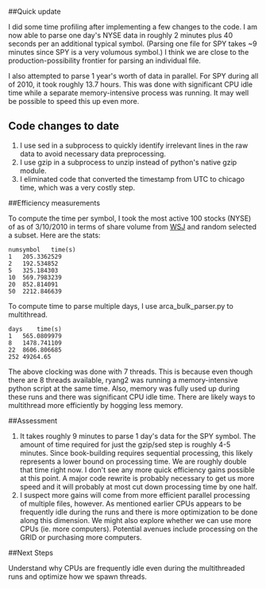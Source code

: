 ##Quick update

I did some time profiling after implementing a few changes to the code. I am now able to parse one day's NYSE data in roughly 2 minutes plus 40 seconds per an additional typical symbol. (Parsing one file for SPY takes ~9 minutes since SPY is a very volumous symbol.) I think we are close to the production-possibility frontier for parsing an individual file. 

I also attempted to parse 1 year's worth of data in parallel. For SPY during all of 2010, it took roughly 13.7 hours. This was done with significant CPU idle time while a separate memory-intensive process was running. It may well be possible to speed this up even more. 

## Code changes to date

1. I use sed in a subprocess to quickly identify irrelevant lines in the raw data to avoid necessary data preprocessing. 
2. I use gzip in a subprocess to unzip instead of python's native gzip module. 
3. I eliminated code that converted the timestamp from UTC to chicago time, which was a very costly step. 

##Efficiency measurements

To compute the time per symbol, I took the most active 100 stocks (NYSE) of as of 3/10/2010 in terms of share volume from [WSJ][1] and random selected a subset. Here are the stats: 

	numsymbol	time(s)
	1	205.3362529
	2	192.534852
	5	325.184303
	10	569.7983239
	20	852.814091
	50	2212.846639

To compute time to parse multiple days, I use arca_bulk_parser.py to multithread. 

	days	time(s)
	1	565.0809979
	8	1478.741109
	22	8606.806685
	252	49264.65

The above clocking was done with 7 threads. This is because even though there are 8 threads available, ryang2 was running a memory-intensive python script at the same time. Also, memory was fully used up during these runs and there was significant CPU idle time. There are likely ways to multithread more efficiently by hogging less memory. 

##Assessment

1. It takes roughly 9 minutes to parse 1 day's data for the SPY symbol. The amount of time required for just the gzip/sed step is roughly 4-5 minutes. Since book-building requires sequential processing, this likely represents a lower bound on processing time. We are roughly double that time right now. I don't see any more quick efficiency gains possible at this point. A major code rewrite is probably necessary to get us more speed and it will probably at most cut down processing time by one half. 
2. I suspect more gains will come from more efficient parallel processing of multiple files, however. As mentioned earlier CPUs appears to be frequently idle during the runs and there is more optimization to be done along this dimension. We might also explore whether we can use more CPUs (ie. more computers). Potential avenues include processing on the GRID or purchasing more computers. 

##Next Steps

Understand why CPUs are frequently idle even during the multithreaded runs and optimize how we spawn threads. 

[1]: http://online.wsj.com/mdc/public/page/2_3021-activnyse-actives-20100310.html?mod=mdc_pastcalendar
